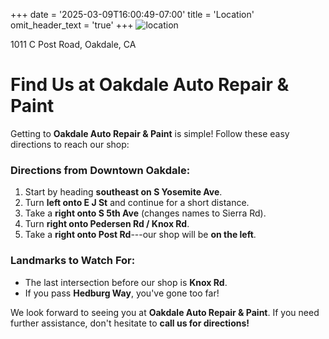 +++
date = '2025-03-09T16:00:49-07:00'
title = 'Location'
omit_header_text = 'true'
+++
![location](/images/map.png)


1011 C Post Road, Oakdale, CA

**Find Us at Oakdale Auto Repair & Paint**
==========================================

Getting to **Oakdale Auto Repair & Paint** is simple! Follow these easy directions to reach our shop:

### **Directions from Downtown Oakdale:**

1.  Start by heading **southeast on S Yosemite Ave**.
2.  Turn **left onto E J St** and continue for a short distance.
3.  Take a **right onto S 5th Ave** (changes names to Sierra Rd).
4.  Turn **right onto Pedersen Rd / Knox Rd**.
5.  Take a **right onto Post Rd**---our shop will be **on the left**.

### **Landmarks to Watch For:**

-   The last intersection before our shop is **Knox Rd**.
-   If you pass **Hedburg Way**, you've gone too far!

We look forward to seeing you at **Oakdale Auto Repair & Paint**. If you need further assistance, don't hesitate to **call us for directions!**

